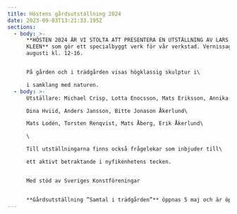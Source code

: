 ```yaml
---
title: Höstens gårdsutställning 2024
date: 2023-09-03T13:21:33.195Z
sections:
  - body: >-
      **HÖSTEN 2024 ÄR VI STOLTA ATT PRESENTERA EN UTSTÄLLNING AV LARS
      KLEEN** som gör ett specialbyggt verk för vår verkstad. Vernissage 31
      augusti kl. 12-16. 


      På gården och i trädgården visas högklassig skulptur i\

      i samklang med naturen.
  - body: >-
      Utställare: Michael Crisp, Lotta Enocsson, Mats Eriksson, Annika Heed\

      Dina Hviid, Anders Jansson, Bitte Jonason Åkerlund\

      Mats Lodén, Torsten Renqvist, Mats Åberg, Erik Åkerlund\

      \

      Till utställningarna finns också frågelekar som inbjuder till\

      ett aktivt betraktande i nyfikenhetens tecken.


      Med stöd av Sveriges Konstföreningar


      **Gårdsutställning ”Samtal i trädgården”** öppnas 5 maj och är öppet året ut. Vi presenterar skulptur på gårdsplanen och i trädgården.
---
```

